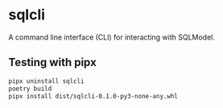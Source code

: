 # sqlcli

A command line interface (CLI) for interacting with SQLModel.

## Testing with pipx

```bash
pipx uninstall sqlcli
poetry build
pipx install dist/sqlcli-0.1.0-py3-none-any.whl
```
